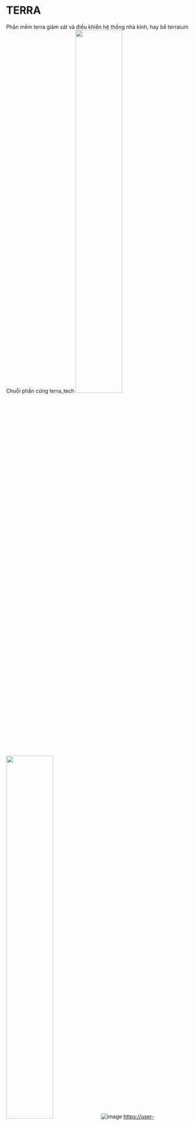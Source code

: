 # TERRA
Phần mềm terra giám sát và điều khiển hệ thống nhà kính, hay bể terraium
Chuỗi phần cứng terra_tech
<img src="https://user-images.githubusercontent.com/90817736/135967988-54ebc734-fb37-4748-8dea-042bdbd5a8c3.png" width="50%"/>
<img src="https://user-images.githubusercontent.com/90817736/135967988-54ebc734-fb37-4748-8dea-042bdbd5a8c3.png" width="50%"/>
![image](https://user-images.githubusercontent.com/90817736/135968000-78c55598-1397-403b-8e84-65f7a0882aa2.png)
https://user-images.githubusercontent.com/90817736/135967870-59977489-5b29-48a6-a0c9-71b2ac004c36.mp4

